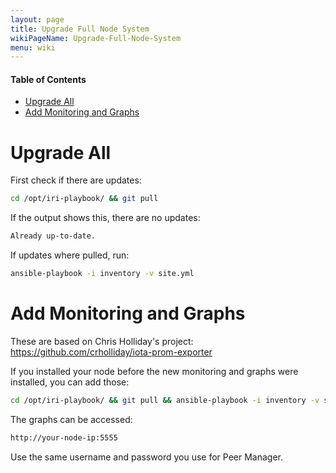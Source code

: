 ```yaml
---
layout: page
title: Upgrade Full Node System
wikiPageName: Upgrade-Full-Node-System
menu: wiki
---
```


#### Table of Contents 

* [Upgrade All](#upgrade-all)
* [Add Monitoring and Graphs](#add-monitoring-and-graphs)

# Upgrade All
First check if there are updates:
```sh
cd /opt/iri-playbook/ && git pull 
```
If the output shows this, there are no updates:
```sh
Already up-to-date.
```
If updates where pulled, run:
```sh
ansible-playbook -i inventory -v site.yml
```


# Add Monitoring and Graphs
These are based on Chris Holliday's project: https://github.com/crholliday/iota-prom-exporter

If you installed your node before the new monitoring and graphs were installed, you can add those:

```sh
cd /opt/iri-playbook/ && git pull && ansible-playbook -i inventory -v site.yml --tags=iotapm_deps,monitoring_role
```

The graphs can be accessed:
```sh
http://your-node-ip:5555
```
Use the same username and password you use for Peer Manager.
